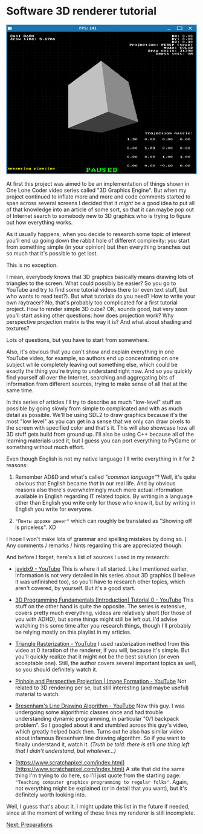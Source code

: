 # Software 3D renderer tutorial

![](images/title.png)

At first this project was aimed to be an implementation of things shown in One Lone Coder video series called "3D Graphics Engine". But when my project continued to inflate more and more and code comments started to span across several screens I decided that it *might* be a good idea to put all of that knowledge into an article of some sort, so that it can maybe pop out of Internet search to somebody new to 3D graphics who is trying to figure out how everything works.

As it usually happens, when you decide to research some topic of interest you'll end up going down the rabbit hole of different complexity: you start from something simple (in your opinion) but then everything branches out so much that it's possible to get lost. 

This is no exception.

I mean, everybody knows that 3D graphics basically means drawing lots of triangles to the screen. What could possibly be easier? So you go to YouTube and try to find some tutorial videos there (or even text stuff, but who wants to read text?). But what tutorials do you need? How to write your own raytracer? No, that's probably too complicated for a first tutorial project. How to render simple 3D cube? OK, sounds good, but very soon you'll start asking other questions: how does projection work? Why perspective projection matrix is the way it is? And what about shading and textures? 

Lots of questions, but you have to start from somewhere. 

Also, it's obvious that you can't show and explain everything in one YouTube video, for example, so authors end up concentrating on one subject while completely leaving out something else, which could be exactly the thing you're trying to understand right now. And so you quickly find yourself all over the Internet, searching and aggregating bits of information from different sources, trying to make sense of all that at the same time.

In this series of articles I'll try to describe as much "low-level" stuff as possible by going slowly from simple to complicated and with as much detail as possible. We'll be using SDL2 to draw graphics because it's the most "low level" as you can get in a sense that we only can draw pixels to the screen with specified color and that's it. This will also showcase how all 3D stuff gets build from ground up. I'll also be using C++ because all of the learning materials used it, but I guess you can port everything to PyGame or something without much effort. 

Even though English is not my native language I'll write everything in it for 2 reasons:

1. Remember AD&D and what's called *"common language"*? Well, it's quite obvious that English became *that* in our real life. And by obvious reasons also there's overwhelmingly much more actual information available in English regarding IT related topics.
   By writing in a language other than English you write only for those who know it, but by writing in English you write for everyone.

2. `"Понты дороже денег"` which can roughly be translated as "Showing off is priceless". XD

I hope I won't make lots of grammar and spelling mistakes by doing so. ) 
Any comments / remarks / hints regarding this are appreciated though.

And before I forget, here's a list of sources I used in my research:

- [javidx9 - YouTube](https://www.youtube.com/@javidx9)
  This is where it all started. Like I mentioned earlier, information is not very detailed in his series about 3D graphics (I believe it was unfinished too), so you'll have to research other topics, which aren't covered, by yourself. But it's a good start.

- [3D Programming Fundamentals [Introduction] Tutorial 0 - YouTube](https://www.youtube.com/watch?v=uehGqieEbus&list=PLqCJpWy5Fohe8ucwhksiv9hTF5sfid8lA)
  This stuff on the other hand is quite the opposite. The series is extensive, covers pretty much everything, videos are relatively short (for those of you with ADHD), but some things might still be left out. I'd advise watching this some time after you research things, though I'll probably be relying mostly on this playlist in my articles.

- [Triangle Rasterization - YouTube](https://www.youtube.com/watch?v=k5wtuKWmV48&pp=ygUWdHJpYW5nbGUgcmFzdGVyaXphdGlvbg%3D%3D)
  I used rasterization method from this video at 0 iteration of the renderer, if you will, because it's simple. But you'll quickly realize that it might not be the best solution (or even acceptable one). Still, the author covers several important topics as well, so you should definitely watch it.

- [Pinhole and Perspective Projection | Image Formation - YouTube](https://www.youtube.com/watch?v=_EhY31MSbNM)
  Not related to 3D rendering per se, but still interesting (and maybe useful) material to watch.

- [Bresenham's Line Drawing Algorithm - YouTube](https://www.youtube.com/watch?v=RGB-wlatStc)
  Now this guy. I was undergoing some algorithmic classes once and had trouble understanding dynamic programming, in particular "0/1 backpack problem". So I googled about it and stumbled across this guy's video, which greatly helped back then. Turns out he also has similar video about infamous Bresenham line drawing algorithm. So if you want to finally understand it, watch it. *(Truth be told: there is still one thing left that I didn't understand, but whatever...)*

- [https://www.scratchapixel.com/index.html](https://www.scratchapixel.com/index.html)
  A site that did the same thing I'm trying to do here, so I'll just quote from the starting page: `"Teaching computer graphics programming to regular folks"`. Again, not everything might be explained (or in detail that you want), but it's definitely worth looking into.

Well, I guess that's about it. I might update this list in the future if needed, since at the moment of writing of these lines my renderer is still incomplete.

[ Next: Preparations ](p0.md)